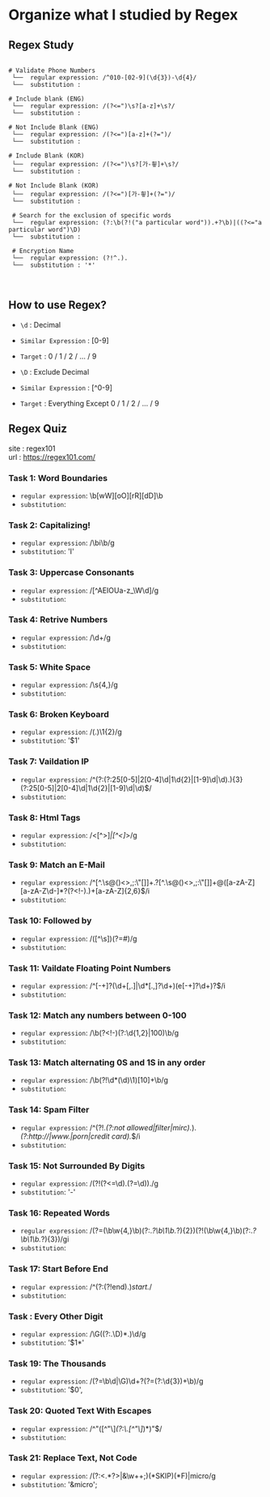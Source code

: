 # Organize what I studied by Regex

## Regex Study
<pre>
<code>
# Validate Phone Numbers
 └──  regular expression: /^010-[02-9](\d{3})-\d{4}/
 └──  substitution :
 
# Include blank (ENG)
 └──  regular expression: /(?<=")\s?[a-z]+\s?/
 └──  substitution :
   
# Not Include Blank (ENG)
 └──  regular expression: /(?<=")[a-z]+(?=")/
 └──  substitution :
  
# Include Blank (KOR)
 └──  regular expression: /(?<=")\s?[가-힇]+\s?/
 └──  substitution :
 
# Not Include Blank (KOR)
 └──  regular expression: /(?<=")[가-힇]+(?=")/
 └──  substitution :
 
 # Search for the exclusion of specific words
 └──  regular expression: (?:\b(?!("a particular word")).+?\b)|((?<="a particular word")\D)
 └──  substitution :
  
 # Encryption Name
 └──  regular expression: (?!^.).
 └──  substitution : '*'
  
</code>
</pre>

## How to use Regex?

- `\d` : Decimal
- `Similar Expression` : [0-9]
- `Target` : 0 / 1 / 2 / ... / 9


- `\D` : Exclude Decimal
- `Similar Expression` : [^0-9]
- `Target` : Everything Except
0 / 1 / 2 / ... / 9



## Regex Quiz

site : regex101
<br>
url : https://regex101.com/

### Task 1: Word Boundaries
- `regular expression`: \b[wW][oO][rR][dD]\b
- `substitution`:

### Task 2: Capitalizing!
- `regular expression`: /\bi\b/g
- `substitution`: 'I'

### Task 3: Uppercase Consonants
- `regular expression`: /[^AEIOUa-z_\W\d]/g
- `substitution`:

### Task 4: Retrive Numbers
- `regular expression`: /\d+/g
- `substitution`:

### Task 5: White Space
- `regular expression`: /\s{4,}/g
- `substitution`:

### Task 6: Broken Keyboard
- `regular expression`: /(.)\1{2}/g
- `substitution`: '$1'

### Task 7: Vaildation IP
- `regular expression`: /^(?:(?:25[0-5]|2[0-4]\d|1\d{2}|[1-9]\d|\d)\.){3}(?:25[0-5]|2[0-4]\d|1\d{2}|[1-9]\d|\d)$/
- `substitution`: 
 
### Task 8: Html Tags
- `regular expression`: /<[^>]*|[^<]*>/g
- `substitution`: 

### Task 9: Match an E-Mail
- `regular expression`: /^[^\.\s@()<>,;:\\\"\[\]]+\.?[^\.\s@()<>,;:\\"\[\]]+@([a-zA-Z][a-zA-Z\d-]*?(?<!-)\.)+[a-zA-Z]{2,6}$/i
- `substitution`: 

### Task 10: Followed by #
- `regular expression`: /([^\s])(?=#)/g
- `substitution`: 

### Task 11: Vaildate Floating Point Numbers
- `regular expression`: /^[-+]?(\d+[,.]|\d*[.,]?\d+)(e[-+]?\d+)?$/i
- `substitution`: 

### Task 12: Match any numbers between 0-100
- `regular expression`: /\b(?<!-)(?:\d{1,2}|100)\b/g
- `substitution`: 

### Task 13: Match alternating 0S and 1S in any order
- `regular expression`: /\b(?!\d*(\d)\1)[10]+\b/g
- `substitution`: 

### Task 14: Spam Filter
- `regular expression`: /^(?!.*(?:not allowed|filter|mirc).*).*(?:http:\/\/|www\.|porn|credit card).*$/i
- `substitution`: 

### Task 15: Not Surrounded By Digits
- `regular expression`: /(?!(?<=\d)\.(?=\d))\./g
- `substitution`: '-'

### Task 16: Repeated Words
- `regular expression`: /(?=(\b\w{4,}\b)(?:.*?\b\1\b.*?){2})(?!(\b\w{4,}\b)(?:.*?\b\1\b.*?){3})/gi
- `substitution`: 

### Task 17: Start Before End
- `regular expression`: /^(?:(?!end).)*start.*/
- `substitution`: 

### Task : Every Other Digit
- `regular expression`: /\G((?:.\D)*.)\d/g
- `substitution`: '$1*'

### Task 19: The Thousands
- `regular expression`: /(?=\b\d|\G)\d+?(?=(?:\d{3})+\b)/g
- `substitution`: '$0',

### Task 20: Quoted Text With Escapes
- `regular expression`: /^"([^"\\]*(?:\\.[^"\\]*)*)"$/
- `substitution`: 

### Task 21: Replace Text, Not Code
- `regular expression`: /(?:<.*?>|&\w++;)(*SKIP)(*F)|micro/g
- `substitution`: '&micro';
